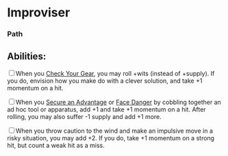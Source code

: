 # Improviser
### Path


## Abilities:
<input type="checkbox" />When you [Check Your Gear](ironsworn/moves/delve/check_your_gear), you may roll +wits (instead of +supply). If you do, envision how you make do with a clever solution, and take +1 momentum on a hit.

<input type="checkbox" />When you [Secure an Advantage](ironsworn/moves/adventure/secure_an_advantage) or [Face Danger](ironsworn/moves/adventure/face_danger) by cobbling together an ad hoc tool or apparatus, add +1 and take +1 momentum on a hit. After rolling, you may also suffer -1 supply and add +1 more.

<input type="checkbox" />When you throw caution to the wind and make an impulsive move in a risky situation, you may add +2. If you do, take +1 momentum on a strong hit, but count a weak hit as a miss.


